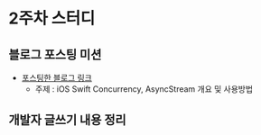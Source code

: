 # 2주차 스터디

## 블로그 포스팅 미션

- [포스팅한 블로그 링크](https://0urtrees.tistory.com/408)
  - 주제 : iOS Swift Concurrency, AsyncStream 개요 및 사용방법

## 개발자 글쓰기 내용 정리
